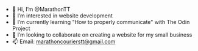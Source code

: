 - 👋 Hi, I’m @MarathonTT
- 👀 I’m interested in website development
- 🌱 I’m currently learning "How to properly communicate" with The Odin Project
- 💞️ I’m looking to collaborate on creating a website for my small business
- 📫 Email: marathoncourierstt@gmail.com 

<!---
MarathonTT/MarathonTT is a ✨ special ✨ repository because its `README.md` (this file) appears on your GitHub profile.
You can click the Preview link to take a look at your changes.
--->

